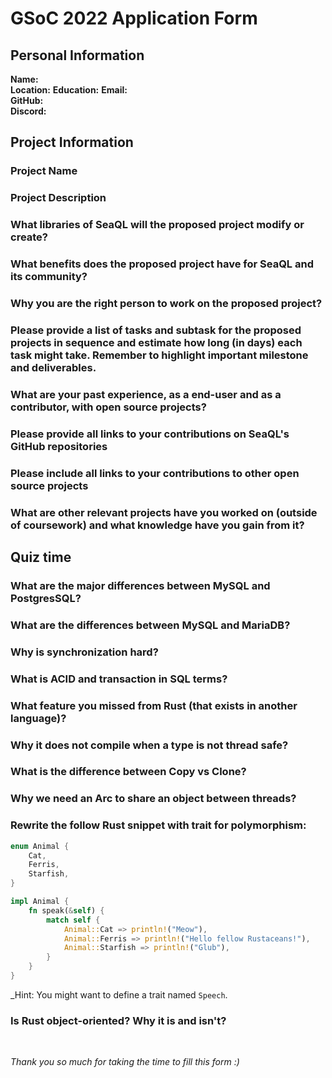 # GSoC 2022 Application Form

## Personal Information

**Name:** <!-- Your legal name and a nickname you prefer to be addressed with -->  
**Location:** <!-- What city and country you reside in? -->
**Education:** <!-- If you are a full-time student or a recently graduate, please attach your academic transcript and CC to hello@sea-ql.org p.s. We do not look at your grades, but are more interested in your exposure to various computer science topics -->
**Email:** <!-- Your email address -->  
**GitHub:** <!-- Your GitHub profile. Make sure it looks good! p.s. take https://github.com/tyt2y3/ as reference if you wish -->  
**Discord:** <!-- Your Discord username -->

## Project Information

### Project Name

### Project Description

### What libraries of SeaQL will the proposed project modify or create?

### What benefits does the proposed project have for SeaQL and its community?

### Why you are the right person to work on the proposed project?

### Please provide a list of tasks and subtask for the proposed projects in sequence and estimate how long (in days) each task might take. Remember to highlight important milestone and deliverables.

### What are your past experience, as a end-user and as a contributor, with open source projects?

### Please provide all links to your contributions on SeaQL's GitHub repositories

### Please include all links to your contributions to other open source projects

### What are other relevant projects have you worked on (outside of coursework) and what knowledge have you gain from it?

## Quiz time

### What are the major differences between MySQL and PostgresSQL?

### What are the differences between MySQL and MariaDB?

### Why is synchronization hard?

### What is ACID and transaction in SQL terms?

### What feature you missed from Rust (that exists in another language)?

### Why it does not compile when a type is not thread safe?

### What is the difference between Copy vs Clone?

### Why we need an Arc to share an object between threads?

### Rewrite the follow Rust snippet with trait for polymorphism:

```rust
enum Animal {
    Cat,
    Ferris,
    Starfish,
}

impl Animal {
    fn speak(&self) {
        match self {
            Animal::Cat => println!("Meow"),
            Animal::Ferris => println!("Hello fellow Rustaceans!"),
            Animal::Starfish => println!("Glub"),
        }
    }
}
```

_Hint: You might want to define a trait named `Speech`.

### Is Rust object-oriented? Why it is and isn't?

<br/>

_Thank you so much for taking the time to fill this form :)_
